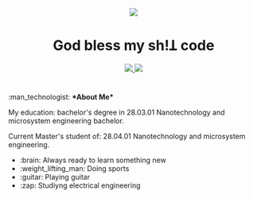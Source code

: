 <!DOCTYPE html>
<html lang="en">
<head>
    <meta charset="UTF-8">
    <meta http-equiv="X-UA-Compatible" content="IE=edge">
    <meta name="viewport" content="width=device-width, initial-scale=1.0">
    <link rel="stylesheet" href="https://cdnjs.cloudflare.com/ajax/libs/font-awesome/4.7.0/css/font-awesome.min.css">
</head>
<body>
    <div align='center'>
        <img src="https://media.tenor.com/y2JXkY1pXkwAAAAM/cat-computer.gif">
        <h1>God bless my sh!Ʇ code</h1>
        <a href="https://vk.com/kirillmoskow">
            <img src="https://img.shields.io/badge/VK-informational?logo=vk&logoColor=white"/>
        </a>
        <a href="https://t.me/Kirill_Moskow">
            <img src="https://img.shields.io/badge/Telegram-blue?logo=telegram&logoColor=white"/>
        </a>
    </div>
    <h1></h1>
    <div>
        <p>:man_technologist: <b>*About Me*</b> </p>
        <p>My education: bachelor's degree in 28.03.01 Nanotechnology and microsystem engineering bachelor.</p>
        <p>Current Master's student of: 28.04.01 Nanotechnology and microsystem engineering.</p>
        <ul>
            <li>:brain: Always ready to learn something new</li>
            <li>:weight_lifting_man: Doing sports</li>
            <li>:guitar: Playing guitar</li>
            <li>:zap: Studiyng electrical engineering</li>
        </ul>
    </div>
</body>
</html>

